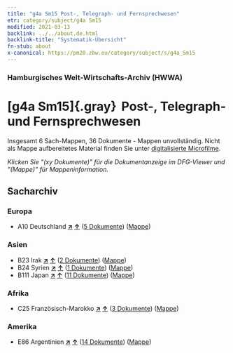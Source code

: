```yaml
---
title: "g4a Sm15 Post-, Telegraph- und Fernsprechwesen"
etr: category/subject/g4a Sm15
modified: 2021-03-13
backlink: ../../about.de.html
backlink-title: "Systematik-Übersicht"
fn-stub: about
x-canonical: https://pm20.zbw.eu/category/subject/s/g4a_Sm15
---
```


### Hamburgisches Welt-Wirtschafts-Archiv (HWWA)
# [g4a Sm15]{.gray}&#8201; Post-, Telegraph- und Fernsprechwesen&#160; 




Insgesamt 6 Sach-Mappen, 36 Dokumente - Mappen unvollständig.
Nicht als Mappe aufbereitetes Material finden Sie unter [digitalisierte Microfilme](/film/h1_sh.de.html).

_Klicken Sie "(xy Dokumente)" für die Dokumentanzeige im DFG-Viewer und "(Mappe)" für Mappeninformation._

## Sacharchiv




### Europa

- A10 Deutschland [**&nearr;**](../../../geo/i/126128/about.de.html "Deutschland (alle Mappen)") [**&uarr;**](../../../geo/about.de.html#A10 "Ländersystematik") (<a href="https://pm20.zbw.eu/dfgview/sh/126128,144545" title="über: Deutschland : Post-, Telegraph- und Fernsprechwesen" target="_blank">5 Dokumente</a>) ([Mappe](../../../../folder/sh/1261xx/126128/1445xx/144545/about.de.html))

### Asien

- B23 Irak [**&nearr;**](../../../geo/i/141113/about.de.html "Irak (alle Mappen)") [**&uarr;**](../../../geo/about.de.html#B23 "Ländersystematik") (<a href="https://pm20.zbw.eu/dfgview/sh/141113,144545" title="über: Irak : Post-, Telegraph- und Fernsprechwesen" target="_blank">2 Dokumente</a>) ([Mappe](../../../../folder/sh/1411xx/141113/1445xx/144545/about.de.html))
- B24 Syrien [**&nearr;**](../../../geo/i/141114/about.de.html "Syrien (alle Mappen)") [**&uarr;**](../../../geo/about.de.html#B24 "Ländersystematik") (<a href="https://pm20.zbw.eu/dfgview/sh/141114,144545" title="über: Syrien : Post-, Telegraph- und Fernsprechwesen" target="_blank">1 Dokumente</a>) ([Mappe](../../../../folder/sh/1411xx/141114/1445xx/144545/about.de.html))
- B111 Japan [**&nearr;**](../../../geo/i/141272/about.de.html "Japan (alle Mappen)") [**&uarr;**](../../../geo/about.de.html#B111 "Ländersystematik") (<a href="https://pm20.zbw.eu/dfgview/sh/141272,144545" title="über: Japan : Post-, Telegraph- und Fernsprechwesen" target="_blank">11 Dokumente</a>) ([Mappe](../../../../folder/sh/1412xx/141272/1445xx/144545/about.de.html))

### Afrika

- C25 Französisch-Marokko [**&nearr;**](../../../geo/i/141358/about.de.html "Französisch-Marokko (alle Mappen)") [**&uarr;**](../../../geo/about.de.html#C25 "Ländersystematik") (<a href="https://pm20.zbw.eu/dfgview/sh/141358,144545" title="über: Französisch-Marokko : Post-, Telegraph- und Fernsprechwesen" target="_blank">3 Dokumente</a>) ([Mappe](../../../../folder/sh/1413xx/141358/1445xx/144545/about.de.html))

### Amerika

- E86 Argentinien [**&nearr;**](../../../geo/i/141692/about.de.html "Argentinien (alle Mappen)") [**&uarr;**](../../../geo/about.de.html#E86 "Ländersystematik") (<a href="https://pm20.zbw.eu/dfgview/sh/141692,144545" title="über: Argentinien : Post-, Telegraph- und Fernsprechwesen" target="_blank">14 Dokumente</a>) ([Mappe](../../../../folder/sh/1416xx/141692/1445xx/144545/about.de.html))


